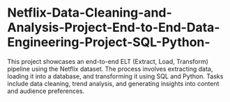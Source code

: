 # Netflix-Data-Cleaning-and-Analysis-Project-End-to-End-Data-Engineering-Project-SQL-Python-
This project showcases an end-to-end ELT (Extract, Load, Transform) pipeline using the Netflix dataset. The process involves extracting data, loading it into a database, and transforming it using SQL and Python. Tasks include data cleaning, trend analysis, and generating insights into content and audience preferences.
